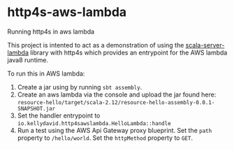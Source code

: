 # http4s-aws-lambda
Running http4s in aws lambda

This project is intented to act as a demonstration of using the [scala-server-lambda](https://github.com/howardjohn/scala-server-lambda)
library with http4s which provides an entrypoint for the AWS lambda java8 runtime.

To run this in AWS lambda: 
1. Create a jar using by running `sbt assembly`.
2. Create an aws lambda via the console and upload the jar found here: `resource-hello/target/scala-2.12/resource-hello-assembly-0.0.1-SNAPSHOT.jar`
3. Set the handler entrypoint to `io.kellydavid.http4sawslambda.HelloLambda::handle`
4. Run a test using the AWS Api Gateway proxy blueprint. Set the `path` property to `/hello/world`. Set the 
`httpMethod` property to `GET`.
